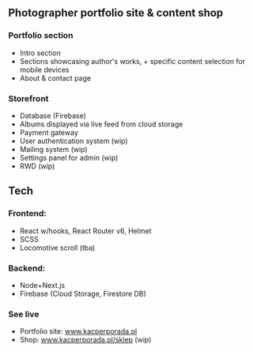 ## Photographer portfolio site & content shop

### Portfolio section
* Intro section
* Sections showcasing author's works, + specific content selection for mobile devices
* About & contact page 

### Storefront 
* Database (Firebase)
* Albums displayed via live feed from cloud storage
* Payment gateway
* User authentication system (wip)
* Mailing system (wip)
* Settings panel for admin (wip)
* RWD (wip)
  
## Tech
### Frontend: 
* React w/hooks, React Router v6, Helmet
* SCSS
* Locomotive scroll (tba)

### Backend: 
* Node+Next.js
* Firebase (Cloud Storage, Firestore DB)


### See live

* Portfolio site: www.kacperporada.pl
* Shop: www.kacperporada.pl/sklep (wip)
